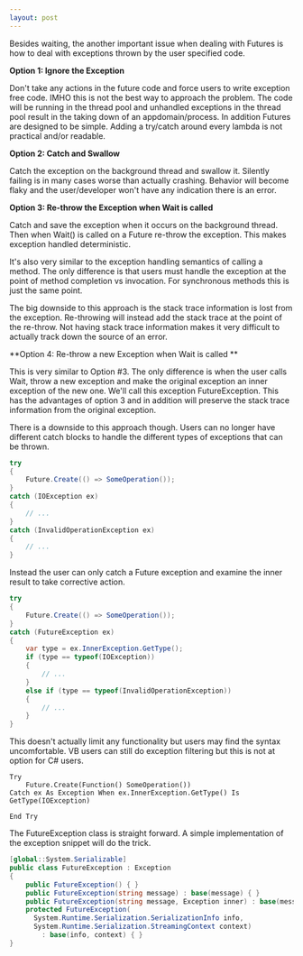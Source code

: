 ```yaml
---
layout: post
---
```

Besides waiting, the another important issue when dealing with Futures is how to deal with exceptions thrown by the user specified code.

**Option 1: Ignore the Exception**

Don't take any actions in the future code and force users to write exception free code. IMHO this is not the best way to approach the problem. The code will be running in the thread pool and unhandled exceptions in the thread pool result in the taking down of an appdomain/process. In addition Futures are designed to be simple. Adding a try/catch around every lambda is not practical and/or readable.

**Option 2: Catch and Swallow**

Catch the exception on the background thread and swallow it. Silently failing is in many cases worse than actually crashing. Behavior will become flaky and the user/developer won't have any indication there is an error.  

**Option 3: Re-throw the Exception when Wait is called**

Catch and save the exception when it occurs on the background thread. Then when Wait() is called on a Future re-throw the exception. This makes exception handled deterministic.

It's also very similar to the exception handling semantics of calling a method. The only difference is that users must handle the exception at the point of method completion vs invocation. For synchronous methods this is just the same point.

The big downside to this approach is the stack trace information is lost from the exception. Re-throwing will instead add the stack trace at the point of the re-throw. Not having stack trace information makes it very difficult to actually track down the source of an error.  

**Option 4: Re-throw a new Exception when Wait is called **

This is very similar to Option #3. The only difference is when the user calls Wait, throw a new exception and make the original exception an inner exception of the new one. We'll call this exception FutureException. This has the advantages of option 3 and in addition will preserve the stack trace information from the original exception.

There is a downside to this approach though. Users can no longer have different catch blocks to handle the different types of exceptions that can be thrown.

    
``` csharp
try
{
    Future.Create(() => SomeOperation());
}
catch (IOException ex)
{
    // ...
}
catch (InvalidOperationException ex)
{
    // ...
}
```

Instead the user can only catch a Future exception and examine the inner result to take corrective action.

``` csharp
try
{
    Future.Create(() => SomeOperation());
}
catch (FutureException ex)
{
    var type = ex.InnerException.GetType();
    if (type == typeof(IOException))
    {
        // ...
    }
    else if (type == typeof(InvalidOperationException))
    {
        // ...
    }
}
```

This doesn't actually limit any functionality but users may find the syntax uncomfortable. VB users can still do exception filtering but this is not at option for C# users.

``` vbnet
Try
    Future.Create(Function() SomeOperation())
Catch ex As Exception When ex.InnerException.GetType() Is GetType(IOException)

End Try
```

The FutureException class is straight forward. A simple implementation of the
exception snippet will do the trick.

``` csharp
[global::System.Serializable]
public class FutureException : Exception
{
    public FutureException() { }
    public FutureException(string message) : base(message) { }
    public FutureException(string message, Exception inner) : base(message, inner) { }
    protected FutureException(
      System.Runtime.Serialization.SerializationInfo info,
      System.Runtime.Serialization.StreamingContext context)
        : base(info, context) { }
}
```

